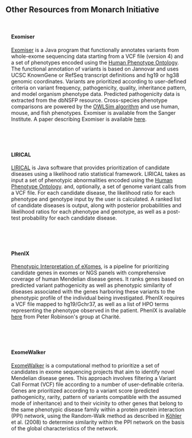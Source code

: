 <div class="container-fluid monarch-view other-tools">

<h2 class="page-title">Other Resources from Monarch Initiative</h2>
    <div class="card">
        <h4>Exomiser</h4>
        <p>
                <a href="http://monarch-exomiser-web-dev.monarchinitiative.org/exomiser">Exomiser</a>
                is a Java program that functionally annotates variants
                from whole-exome sequencing data starting from a VCF file (version 4) and a set 
                of phenotypes encoded using the <a href="https://hpo.jax.org/app/">Human Phenotype 
                Ontology</a>. The functional annotation of variants is based on Jannovar and uses UCSC
                KnownGene or RefSeq transcript definitions and hg19 or hg38 genomic coordinates. Variants 
                are prioritized according to user-defined criteria on variant frequency, pathogenicity, 
                quality, inheritance pattern, and model organism phenotype data. Predicted pathogenicity data is extracted
                from the dbNSFP resource. Cross-species phenotype comparisons are
                powered by the <a href="http://owlsim.org">OWLSim algorithm</a> and use human, mouse, 
                and fish phenotypes. Exomiser is available from the Sanger Institute. A paper describing 
                Exomiser is available <a href="http://genome.cshlp.org/content/24/2/340.long">here</a>.
        </p>
    </div>
    <div class="card">
            <h4>LIRICAL</h4>
            <p>
                <a href="https://lirical.readthedocs.io/en/latest/">LIRICAL</a>
                is Java software that provides prioritization of candidate diseases using a likelihood 
                ratio statistical framework. LIRICAL takes as input a set of phenotypic abnormalities
                encoded using the <a href="https://hpo.jax.org/app/">Human Phenotype Ontology</a>. 
                and, optionally, a set of genome variant calls from a VCF file. For each candidate 
                disease, the likelihood ratio for each phenotype and genotype input by the user is
                calculated. A ranked list of candidate diseases is output, along with posterior
                probabilities and likelihood ratios for each phenotype and genotype, as well as a
                post-test probability for each candidate disease.
            </p>
    </div>
    <div class="card">
        <h4>PhenIX</h4>
        <p>
          <a href="http://compbio.charite.de/PhenIX/">Phenotypic Interpretation of eXomes</a>,
          is a pipeline for prioritizing candidate genes in exomes or NGS panels with
          comprehensive coverage of human Mendelian disease genes. It ranks genes
          based on predicted variant pathogenicity as well as phenotypic similarity
          of diseases associated with the genes harboring these variants to the
          phenotypic profile of the individual being investigated. PhenIX requires
          a VCF file mapped to hg19/Gchr37, as well as a list of HPO terms representing
          the phenotype observed in the patient. PhenIX is available <a href="http://compbio.charite.de/PhenIX/">here</a>
          from Peter Robinson's group at Charité.
        </p>
    </div>
    <div class="card">
            <h4>ExomeWalker</h4>
            <p>
              <a href="http://compbio.charite.de/ExomeWalker/">ExomeWalker</a>
              is a computational method to prioritize a set of candidates
              in exome sequencing projects that aim to identify novel Mendelian
              disease genes. This approach involves filtering a Variant Call Format
              (VCF) file according to a number of user-definable criteria.<br>
              Genes are prioritized according to a variant score (predicted pathogenicity,
              rarity, pattern of variants compatible with the assumed mode of
              inheritance) and to their vicinity to other genes that belong to the
              same phenotypic disease family within a protein protein interaction
              (PPI) network, using the Random-Walk method as described in
              <a href="http://www.ncbi.nlm.nih.gov/pmc/articles/PMC2427257/">Köhler</a>
              et al. (2008) to determine similarity within the PPI network on the basis
              of the global characteristics of the network.
            </p>
    </div>
</div>

<style lang="scss">
@import "~@/style/variables";

.other-tools .card { 
    padding: 15px;
    border: 5px solid $monarch-bg-color;
    margin-bottom: 15px;
}

</style>

